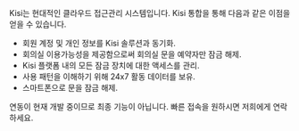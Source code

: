 Kisi는 현대적인 클라우드 접근관리 시스템입니다. Kisi 통합을 통해 다음과 같은 이점을 얻을 수 있습니다.

- 회원 계정 및 개인 정보를 Kisi 솔루션과 동기화.
- 회의실 이용가능성을 제공함으로써 회의실 문을 예약자만 잠금 해제.
- Kisi 플랫폼 내의 모든 잠금 장치에 대한 액세스를 관리.
- 사용 패턴을 이해하기 위해 24x7 활동 데이터를 보유.
- 스마트폰으로 문을 잠금 해제.

연동이 현재 개발 중이므로 최종 기능이 아닙니다. 빠른 접속을 원하시면 저희에게 연락하세요.
